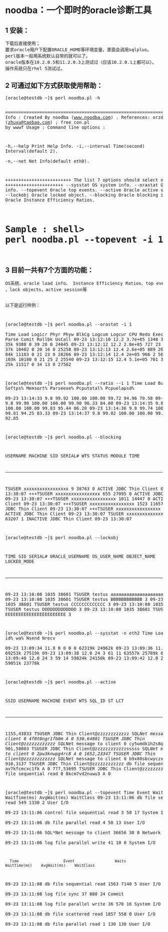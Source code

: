 noodba：一个即时的oracle诊断工具
======


<h2>1 安装：</h2>
<pre>
下载后直接使用；
要求oracle用户下配置ORACLE_HOME等环境变量，里面会调用sqlplus。
perl版本一般用系统默认自带的就可以了。
oracle版本在10.2.0.5和11.2.0.3上测试过（应该10.2.0.1上都可以）。
操作系统只在rhel 5测试过。
</pre>

<h2>2 可通过如下方式获取使用帮助：</h2>
<pre>
[oracle@testdb ~]$ perl noodba.pl -h

==========================================================================================
Info  :
        Created By noodba (www.noodba.com) .
   References: orzdba.pl (zhuxu@taobao.com) ; free_con.pl by wwwf
Usage :
Command line options :

   -h,--help           Print Help Info. 
   -i,--interval       Time(second) Interval(default 2).  
   -n,--net            Net  Info(default eth0).
   
   +++++++++++++++++++++++++ The list 7 options should  select one. ++++++++++++++++++++++
   --sysstat           OS system info.
   --orastat           Oracle load info.
   --topevent          Oracle top events.
   --active            Oracle active session.
   --lockobj           Oracle locked object.
   --blocking          Oracle blocking info.
   --ratio             Oracle Instance Efficiency Ratios.
  
Sample :
   shell> perl noodba.pl --topevent -i 1
==========================================================================================
</pre>

<h2>3  目前一共有7个方面的功能：</h2>
<pre>
OS系统、oracle load info、 Instance Efficiency Ratios、top events、blocking tree
，lock objects，active session等

以下是运行样例：

[oracle@testdb ~]$ perl noodba.pl --orastat -i 1   
      Time       Load    Logicr    Phyr     Phyw   BlkCg  Logcum Logcur   CPU    Redo    Execs  HParse  Parse  Comit   Rollbk   UsCall
09-23 13:12:10  12.2  3.7e+05     1348       34      265     1     0       5s     35k    9388      0     39      28       0     24045
09-23 13:12:12  12.2  2.8e+05      727       23       94     1     0       5s     37k   10402      0     20      16       0     25258
09-23 13:12:13  12.4  2.6e+05      889       26      661     1     0       5s     84k   11103      0     21      23       0     28266
09-23 13:12:14  12.4    2e+05      966        2      563     1     0       5s    103k   10180      0     21      25       2     25540
09-23 13:12:15  12.4  5.1e+05      701       33      177     1     0       5s     25k   11517      0     34      13       0     27562


[oracle@testdb ~]$ perl noodba.pl --ratio --i 1
      Time       Load   BufHit%  Softps%   Memsort%  Parseexe%  Pcputotal% Pcpuelapsd%   
09-23 13:14:33   9.8     99.92    100.00    100.00     99.72     94.96     70.58
09-23 13:14:34   9.8     99.90    100.00    100.00     99.90     96.33     84.00
09-23 13:14:35   9.8     99.83    100.00    100.00     99.83     95.44     86.20
09-23 13:14:36   9.8     99.74    100.00    100.00     99.81     94.25     83.33
09-23 13:14:37   9.8     99.82    100.00    100.00     99.89     94.85     92.85


[oracle@testdb ~]$ perl noodba.pl --blocking

USERNAME             MACHINE                        SID SERIAL#     WTS STATUS     MODULE                         TIME
-------------------- ------------------------- -------- ------- ------- ---------- ------------------------------ ---------------
TSUSER               xxxxxxxxxxxxxxxxx                9   38763       0 ACTIVE     JDBC Thin Client               09-23 13:30:07
+++TSUSER            xxxxxxxxxxxxxxxxx              655   27095       0 ACTIVE     JDBC Thin Client               09-23 13:30:07
+++TSUSER            xxxxxxxxxxxxxxxxx             1011   14447       0 ACTIVE     JDBC Thin Client               09-23 13:30:07
+++TSUSER            xxxxxxxxxxxxxxxxx             1523   11657       0 ACTIVE     JDBC Thin Client               09-23 13:30:07
+++TSUSER            xxxxxxxxxxxxxxxxx             2909    2333       0 ACTIVE     JDBC Thin Client               09-23 13:30:07
TSUSER               xxxxxxxxxxxxxxxxx             1530   63207       1 INACTIVE   JDBC Thin Client               09-23 13:30:07

[oracle@testdb ~]$ perl noodba.pl --lockobj

TIME                 SID  SERIAL# ORACLE_USERNAME      OS_USER_NAME         OBJECT_NAME                    LOCKED_MODE
--------------- -------- -------- -------------------- -------------------- ------------------------------ -----------
09-23 13:10:08      1035    38601 TSUSER               testus               aaaaaaaaaaaaaaaaaaaaaaaa                 3
09-23 13:10:08      1035    38601 TSUSER               testus               BBBBBBBBBBBB                             3
09-23 13:10:08      1035    38601 TSUSER               testus               CCCCCCCCCCCCC                            3
09-23 13:10:08      1035    38601 TSUSER               testus               DDDDDDDDDDDDD                            3
09-23 13:10:08      1035    38601 TSUSER               testus               EEEEEEEEEEEEEEEEEEEEEEE                  3

[oracle@testdb ~]$ perl noodba.pl --sysstat -n eth2
      Time       Load   us%   sy%   id%   wa%   Nsend   Nrecv  
09-23 13:09:34  11.8     0     0     0     0   62319k  24962k 
09-23 13:09:36  11.8    29     4    53    13   69253k  27519k 
09-23 13:09:38  12.0    24     3    61    11   63557k  25789k 
09-23 13:09:40  12.0    24     3    59    14   59824k  24150k 
09-23 13:09:42  12.0    22     4    64    11   59051k  23778k 

[oracle@testdb ~]$ perl noodba.pl --active

SSID              USERNAME   MACHINE                                  EVENT                             WTS SQL_ID          ST    LCT
----------------- ---------- ---------------------------------------- ------------------------------ ------ --------------- -- ------
1155,43833        TSUSER     JDBC Thin Client@zzzzzzzzzzzz            SQL*Net message to client           0 4f0t0ngr1fb0m   A       0
530,64801         TSUSER     JDBC Thin Client@zzzzzzzzzzzz            SQL*Net message to client           0 cy5umdk1h2s8q   A       0
901,58003         TSUSER     JDBC Thin Client@zzzzzzzzzzzzsssss       SQL*Net message to client           0 2pw3knwpg4rc8   A       0
1652,23347        TSUSER     JDBC Thin Client@zzzzzzzzzzzz            SQL*Net message to client           0 b9x80sbcwyczx   A       0
910,3137          TSUSER     JDBC Thin Client@zzzzzzzzzzzz            db file sequential read             0 av7kfcmcxc1fk   A       0
777,53695         TSUSER     JDBC Thin Client@zzzzzzzzzzzzsssss       db file sequential read             0 8kcm7vd2nuwu3   A       0


[oracle@testdb ~]$ perl noodba.pl --topevent
      Time                    Event                  Waits        WaitTime(ms)    AvgWait(ms)    WaitClass 
09-23 13:11:06         db file sequential read         549          1330            2              User I/O  
09-23 13:11:06    control file sequential read           3            50           17            System I/O  
09-23 13:11:06           db file parallel read           4            50           13              User I/O  
09-23 13:11:06       SQL*Net message to client       36656            30            0               Network  
09-23 13:11:06         log file parallel write          41            10            0            System I/O  

      Time                    Event                  Waits        WaitTime(ms)    AvgWait(ms)    WaitClass 
09-23 13:11:08         db file sequential read        1563          7140            5              User I/O  
09-23 13:11:08                   log file sync          37           880           24                Commit  
09-23 13:11:08         log file parallel write          36           570           16            System I/O  
09-23 13:11:08          db file scattered read        1857           550            0              User I/O  
09-23 13:11:08           db file parallel read           1           130          130              User I/O  

</pre>
